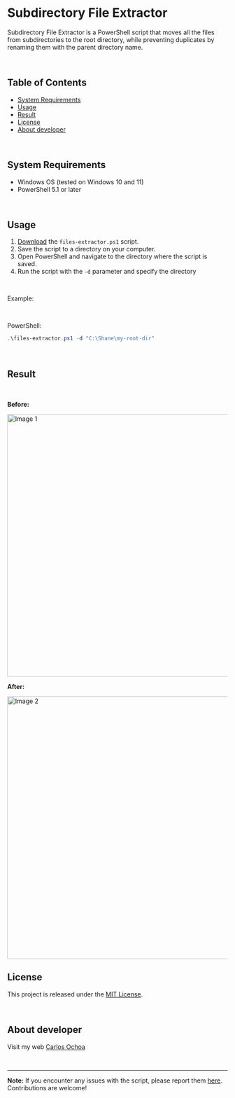 # Subdirectory File Extractor

Subdirectory File Extractor is a PowerShell script that moves all the files from subdirectories to the root directory, while preventing duplicates by renaming them with the parent directory name.

<br/>

## Table of Contents

- [System Requirements](#system-requirements)
- [Usage](#usage)
- [Result](#result)
- [License](#license)
- [About developer](#about-developer)

<br/>

## System Requirements

- Windows OS (tested on Windows 10 and 11)
- PowerShell 5.1 or later

<br/>

## Usage

1. [Download](https://raw.githubusercontent.com/CarlosUlisesOchoa/Subdirectory-file-extractor-PowerShell-/main/files-extractor.ps1) the `files-extractor.ps1` script.
2. Save the script to a directory on your computer.
3. Open PowerShell and navigate to the directory where the script is saved.
4. Run the script with the `-d` parameter and specify the directory

<br/>

Example:

<br/>

PowerShell:
```PowerShell
.\files-extractor.ps1 -d "C:\Shane\my-root-dir"
```

<br/>

## Result

<br/>

**Before:**
<br/>

<img alt="Image 1" src="https://github.com/CarlosUlisesOchoa/Subdirectory-file-extractor-PowerShell-/blob/main/sample-images/before.jpg?raw=true" width="600" />

<br/>

**After:**
<br/>

<img alt="Image 2" src="https://github.com/CarlosUlisesOchoa/Subdirectory-file-extractor-PowerShell-/blob/main/sample-images/after.jpg?raw=true" width="600" />

<br/>

## License

This project is released under the [MIT License](LICENSE).

<br/>

## About developer

Visit my web [Carlos Ochoa](https://carlos8a.com)

<br/>

---

**Note:** If you encounter any issues with the script, please report them [here](https://github.com/CarlosUlisesOchoa/Subdirectory-file-extractor-PowerShell-/issues). Contributions are welcome!
